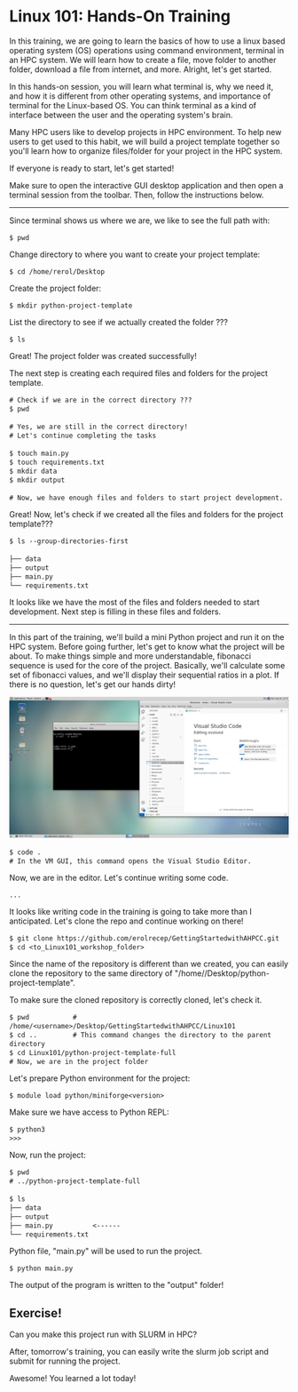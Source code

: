 # Linux 101: Hands-On Training

In this training, we are going to learn the basics of how to use a linux based operating system (OS) operations using command environment, terminal in an HPC system. We will learn how to create a file, move folder to another folder, download a file from internet, and more. Alright, let's get started.
<br>

In this hands-on session, you will learn what terminal is, why we need it, and how it is different from other operating systems, and importance of terminal for the Linux-based OS. You can think terminal as a kind of interface between the user and the operating system's brain.
<br>

Many HPC users like to develop projects in HPC environment. To help new users to get used to this habit, we will build a project template together so you'll learn how to organize files/folder for your project in the HPC system.

If everyone is ready to start, let's get started!

Make sure to open the interactive GUI desktop application and then open a terminal session from the toolbar. Then, follow the instructions below.

-----

Since terminal shows us where we are, we like to see the full path with:

    $ pwd

Change directory to where you want to create your project template:

	$ cd /home/rerol/Desktop
 	
Create the project folder:

	$ mkdir python-project-template

List the directory to see if we actually created the folder ???

	$ ls

Great! The project folder was created successfully! 

The next step is creating each required files and folders for the project template.

	# Check if we are in the correct directory ???
	$ pwd

	# Yes, we are still in the correct directory!
	# Let's continue completing the tasks

	$ touch main.py
	$ touch requirements.txt
	$ mkdir data
	$ mkdir output

	# Now, we have enough files and folders to start project development.

Great! Now, let's check if we created all the files and folders for the project template???

	$ ls --group-directories-first

    ├── data
    ├── output
    ├── main.py
    └── requirements.txt

It looks like we have the most of the files and folders needed to start development. Next step is filling in these files and folders.

------

In this part of the training, we'll build a mini Python project and run it on the HPC system. Before going further, let's get to know what the project will be about. To make things simple and more understandable, fibonacci sequence is used for the core of the project. Basically, we'll calculate some set of fibonacci values, and we'll display their sequential ratios in a plot. If there is no question, let's get our hands dirty!

<img src="../images/pinnacle_gui_code.png">

    $ code .  
    # In the VM GUI, this command opens the Visual Studio Editor.

Now, we are in the editor. Let's continue writing some code.


    ...

It looks like writing code in the training is going to take more than I anticipated. Let's clone the repo and continue working on there!

    $ git clone https://github.com/erolrecep/GettingStartedwithAHPCC.git
    $ cd <to_Linux101_workshop_folder>

Since the name of the repository is different than we created, you can easily clone the repository to the same directory of "/home/<username>/Desktop/python-project-template".
<br>

To make sure the cloned repository is correctly cloned, let's check it.

    $ pwd 			# /home/<username>/Desktop/GettingStartedwithAHPCC/Linux101
    $ cd .. 		# This command changes the directory to the parent directory
    $ cd Linux101/python-project-template-full
    # Now, we are in the project folder

Let's prepare Python environment for the project:

    $ module load python/miniforge<version>

Make sure we have access to Python REPL:

    $ python3
    >>>

Now, run the project:

    $ pwd
    # ../python-project-template-full
        
    $ ls
    ├── data
    ├── output
    ├── main.py          <------
    └── requirements.txt

Python file, "main.py" will be used to run the project.

    $ python main.py

The output of  the program is written to the "output" folder!

## Exercise!

Can you make this project run with SLURM in HPC?

After, tomorrow's training, you can easily write the slurm job script and submit for running the project.

Awesome! You learned a lot today!
